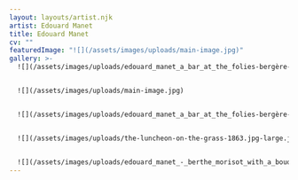 ```yaml
---
layout: layouts/artist.njk
artist: Edouard Manet
title: Edouard Manet
cv: ""
featuredImage: "![](/assets/images/uploads/main-image.jpg)"
gallery: >-
  ![](/assets/images/uploads/edouard_manet_a_bar_at_the_folies-bergère-945x705.jpeg)


  ![](/assets/images/uploads/main-image.jpg)


  ![](/assets/images/uploads/edouard_manet_a_bar_at_the_folies-bergère-945x705.jpeg)


  ![](/assets/images/uploads/the-luncheon-on-the-grass-1863.jpg-large.jpg)


  ![](/assets/images/uploads/edouard_manet_-_berthe_morisot_with_a_bouquet_of_violets_-_google_art_home.webp)
---
```

